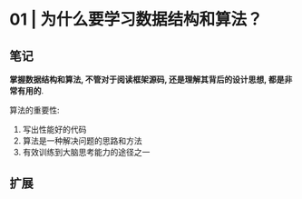 # 01 | 为什么要学习数据结构和算法？

## 笔记

**掌握数据结构和算法, 不管对于阅读框架源码, 还是理解其背后的设计思想, 都是非常有用的**.

算法的重要性:

1. 写出性能好的代码
2. 算法是一种解决问题的思路和方法
3. 有效训练到大脑思考能力的途径之一

## 扩展